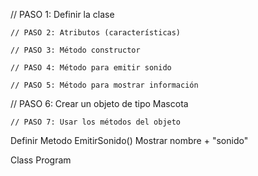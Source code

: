 // PASO 1: Definir la clase

	// PASO 2: Atributos (características)

    // PASO 3: Método constructor

    // PASO 4: Método para emitir sonido

    // PASO 5: Método para mostrar información

// PASO 6: Crear un objeto de tipo Mascota

	// PASO 7: Usar los métodos del objeto


Definir Metodo EmitirSonido()
    Mostrar nombre + "sonido"

Class Program